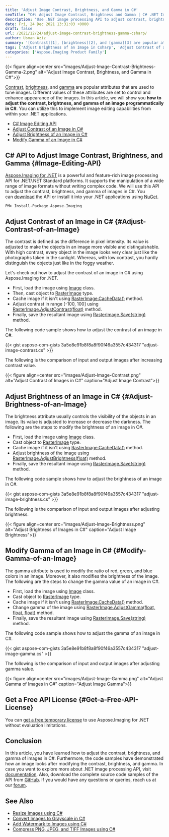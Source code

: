 ```yaml
---
title: 'Adjust Image Contrast, Brightness, and Gamma in C#'
seoTitle: "C#: Adjust Image Contrast, Brightness and Gamma | C# .NET Image Editor"
description: "Use .NET image processing API to adjust contrast, brightness, and gamma of images in C#. Implement image editing features in your .NET applications."
date: Fri, 24 Dec 2021 13:31:03 +0000
draft: false
url: /2021/12/24/adjust-image-contrast-brightness-gamma-csharp/
author: Usman Aziz
summary: '[Contrast][1], [brightness][2], and [gamma][3] are popular attributes that are used to tune images. Different values of these attributes are set to control and enhance appearance of the images. In this article, we will show you **how to adjust the contrast, brightness, and gamma of an image programmatically in C#**. You can utilize this to implement image editing capabilities from within your .NET applications.'
tags: ['Adjust Brightness of an Image in Csharp', 'Adjust Contrast of an Image in Csharp', 'Csharp Image Editing API', 'Modify Gamma of an Image in Csharp']
categories: ['Aspose.Imaging Product Family']
---
```




{{< figure align=center src="images/Adjust-Image-Contrast-Brightness-Gamma-2.png" alt="Adjust Image Contrast, Brightness, and Gamma in C#">}}


[Contrast][4], [brightness][5], and [gamma][6] are popular attributes that are used to tune images. Different values of these attributes are set to control and enhance appearance of the images. In this article, we will show you **how to adjust the contrast, brightness, and gamma of an image programmatically in C#**. You can utilize this to implement image editing capabilities from within your .NET applications.

*   [C# Image Editing API][7]
*   [Adjust Contrast of an Image in C#][8]
*   [Adjust Brightness of an Image in C#][9]
*   [Modify Gamma of an Image in C#][10]

## C# API to Adjust Image Contrast, Brightness, and Gamma {#Image-Editing-API}

[Aspose.Imaging for .NET][11] is a powerful and feature-rich image processing API for .NET/.NET Standard platforms. It supports the manipulation of a wide range of image formats without writing complex code. We will use this API to adjust the contrast, brightness, and gamma of images in C#. You can [download][12] the API or install it into your .NET applications using [NuGet][13].

```
PM> Install-Package Aspose.Imaging
```

## Adjust Contrast of an Image in C# {#Adjust-Contrast-of-an-Image}

The contrast is defined as the difference in pixel intensity. Its value is adjusted to make the objects in an image more visible and distinguishable. With high contrast, every object in the image looks very clear just like the photographs taken in the sunlight. Whereas, with low contrast, you hardly distinguish the objects just like in the foggy weather.

Let's check out how to adjust the contrast of an image in C# using Aspose.Imaging for .NET.

*   First, load the image using [Image][14] class.
*   Then, cast object to [RasterImage][15] type.
*   Cache image if it isn't using [RasterImage.CacheData()][16] method.
*   Adjust contrast in range \[-100, 100\] using [RasterImage.AdjustContrast(float)][17] method.
*   Finally, save the resultant image using [RasterImage.Save(string)][18] method.

The following code sample shows how to adjust the contrast of an image in C#.

{{< gist aspose-com-gists 3a5e8e91b8f8a8f90f46a3557c434317 "adjust-image-contrast.cs" >}}

The following is the comparison of input and output images after increasing contrast value.



{{< figure align=center src="images/Adjust-Image-Contrast.png" alt="Adjust Contrast of Images in C#" caption="Adjust Image Contrast">}}


## Adjust Brightness of an Image in C# {#Adjust-Brightness-of-an-Image}

The brightness attribute usually controls the visibility of the objects in an image. Its value is adjusted to increase or decrease the darkness. The following are the steps to modify the brightness of an image in C#.

*   First, load the image using [Image][19] class.
*   Cast object to [RasterImage][20] type.
*   Cache image if it isn't using [RasterImage.CacheData()][21] method.
*   Adjust brightness of the image using [RasterImage.AdjustBrightness(float)][22] method.
*   Finally, save the resultant image using [RasterImage.Save(string)][23] method.

The following code sample shows how to adjust the brightness of an image in C#.

{{< gist aspose-com-gists 3a5e8e91b8f8a8f90f46a3557c434317 "adjust-image-brightness.cs" >}}

The following is the comparison of input and output images after adjusting brightness.



{{< figure align=center src="images/Adjust-Image-Brightness.png" alt="Adjust Brightness of Images in C#" caption="Adjust Image Brightness">}}


## Modify Gamma of an Image in C# {#Modify-Gamma-of-an-Image}

The gamma attribute is used to modify the ratio of red, green, and blue colors in an image. Moreover, it also modifies the brightness of the image. The following are the steps to change the gamma value of an image in C#.

*   First, load the image using [Image][24] class.
*   Cast object to [RasterImage][25] type.
*   Cache image if it isn't using [RasterImage.CacheData()][26] method.
*   Change gamma of the image using [RasterImage.AdjustGamma(float, float, float)][27] method.
*   Finally, save the resultant image using [RasterImage.Save(string)][28] method.

The following code sample shows how to adjust the gamma of an image in C#.

{{< gist aspose-com-gists 3a5e8e91b8f8a8f90f46a3557c434317 "adjust-image-gamma.cs" >}}

The following is the comparison of input and output images after adjusting gamma value.



{{< figure align=center src="images/Adjust-Image-Gamma.png" alt="Adjust Gamma of Images in C#" caption="Adjust Image Gamma">}}


## Get a Free API License {#Get-a-Free-API-License}

You can [get a free temporary license][29] to use Aspose.Imaging for .NET without evaluation limitations.

## Conclusion

In this article, you have learned how to adjust the contrast, brightness, and gamma of images in C#. Furthermore, the code samples have demonstrated how an image looks after modifying the contrast, brightness, and gamma. In case you want to explore more about .NET image processing API, visit [documentation][30]. Also, download the complete source code samples of the API from [GitHub][31]. If you would have any questions or queries, reach us at our [forum][32].

## See Also

*   [Resize Images using C#][33]
*   [Convert Images to Grayscale in C#][34]
*   [Add Watermark to Images using C#][35]
*   [Compress PNG, JPEG, and TIFF Images using C#][36]




[1]: https://en.wikipedia.org/wiki/Contrast_(vision)
[2]: https://en.wikipedia.org/wiki/Brightness
[3]: https://en.wikipedia.org/wiki/Gamma_correction
[4]: https://en.wikipedia.org/wiki/Contrast_(vision)
[5]: https://en.wikipedia.org/wiki/Brightness
[6]: https://en.wikipedia.org/wiki/Gamma_correction
[7]: #Image-Editing-API
[8]: #Adjust-Contrast-of-an-Image
[9]: #Adjust-Brightness-of-an-Image
[10]: #Modify-Gamma-of-an-Image
[11]: https://products.aspose.com/imaging/net/
[12]: https://downloads.aspose.com/imaging/net/
[13]: https://nuget.org/packages/Aspose.Imaging
[14]: https://apireference.aspose.com/imaging/net/aspose.imaging/image
[15]: https://apireference.aspose.com/imaging/net/aspose.imaging/rasterimage
[16]: https://apireference.aspose.com/imaging/net/aspose.imaging/datastreamsupporter/methods/cachedata
[17]: https://apireference.aspose.com/imaging/net/aspose.imaging/rasterimage/methods/adjustcontrast
[18]: https://apireference.aspose.com/imaging/net/aspose.imaging.image/save/methods/3
[19]: https://apireference.aspose.com/imaging/net/aspose.imaging/image
[20]: https://apireference.aspose.com/imaging/net/aspose.imaging/rasterimage
[21]: https://apireference.aspose.com/imaging/net/aspose.imaging/datastreamsupporter/methods/cachedata
[22]: https://apireference.aspose.com/imaging/net/aspose.imaging/rasterimage/methods/adjustbrightness
[23]: https://apireference.aspose.com/imaging/net/aspose.imaging.image/save/methods/3
[24]: https://apireference.aspose.com/imaging/net/aspose.imaging/image
[25]: https://apireference.aspose.com/imaging/net/aspose.imaging/rasterimage
[26]: https://apireference.aspose.com/imaging/net/aspose.imaging/datastreamsupporter/methods/cachedata
[27]: https://apireference.aspose.com/imaging/net/aspose.imaging.rasterimage/adjustgamma/methods/1
[28]: https://apireference.aspose.com/imaging/net/aspose.imaging.image/save/methods/3
[29]: https://purchase.aspose.com/temporary-license
[30]: https://docs.aspose.com/imaging/net/
[31]: https://github.com/aspose-imaging/Aspose.Imaging-for-.NET
[32]: https://forum.aspose.com/
[33]: https://blog.aspose.com/2021/12/20/resize-images-in-csharp/
[34]: https://blog.aspose.com/2021/05/03/convert-images-to-grayscale-in-csharp/
[35]: https://blog.aspose.com/2021/03/08/add-watermark-to-images-in-csharp/
[36]: https://blog.aspose.com/2020/11/27/compress-png-jpeg-and-tiff-images-using-csharp/




